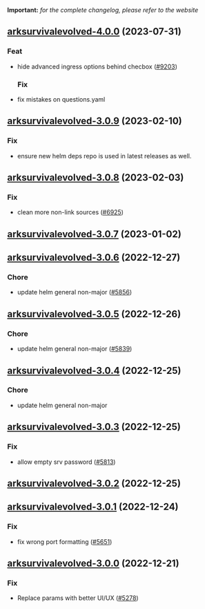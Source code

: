 **Important:**
*for the complete changelog, please refer to the website*






## [arksurvivalevolved-4.0.0](https://github.com/succelle/charts/compare/arksurvivalevolved-3.0.9...arksurvivalevolved-4.0.0) (2023-07-31)

### Feat

- hide advanced ingress options behind checbox ([#9203](https://github.com/succelle/charts/issues/9203))
  
  ### Fix

- fix mistakes on questions.yaml
  
  


## [arksurvivalevolved-3.0.9](https://github.com/succelle/charts/compare/arksurvivalevolved-3.0.8...arksurvivalevolved-3.0.9) (2023-02-10)

### Fix

- ensure new helm deps repo is used in latest releases as well.
  
  


## [arksurvivalevolved-3.0.8](https://github.com/succelle/charts/compare/arksurvivalevolved-3.0.7...arksurvivalevolved-3.0.8) (2023-02-03)

### Fix

-  clean more non-link sources ([#6925](https://github.com/succelle/charts/issues/6925))
  
  


## [arksurvivalevolved-3.0.7](https://github.com/succelle/charts/compare/arksurvivalevolved-3.0.6...arksurvivalevolved-3.0.7) (2023-01-02)




## [arksurvivalevolved-3.0.6](https://github.com/succelle/charts/compare/arksurvivalevolved-3.0.5...arksurvivalevolved-3.0.6) (2022-12-27)

### Chore

- update helm general non-major ([#5856](https://github.com/succelle/charts/issues/5856))
  
  


## [arksurvivalevolved-3.0.5](https://github.com/succelle/charts/compare/arksurvivalevolved-3.0.4...arksurvivalevolved-3.0.5) (2022-12-26)

### Chore

- update helm general non-major ([#5839](https://github.com/succelle/charts/issues/5839))
  
  


## [arksurvivalevolved-3.0.4](https://github.com/succelle/charts/compare/arksurvivalevolved-3.0.3...arksurvivalevolved-3.0.4) (2022-12-25)

### Chore

- update helm general non-major
  
  


## [arksurvivalevolved-3.0.3](https://github.com/succelle/charts/compare/arksurvivalevolved-3.0.2...arksurvivalevolved-3.0.3) (2022-12-25)

### Fix

- allow empty srv password ([#5813](https://github.com/succelle/charts/issues/5813))
  
  


## [arksurvivalevolved-3.0.2](https://github.com/succelle/charts/compare/arksurvivalevolved-3.0.1...arksurvivalevolved-3.0.2) (2022-12-25)




## [arksurvivalevolved-3.0.1](https://github.com/succelle/charts/compare/arksurvivalevolved-3.0.0...arksurvivalevolved-3.0.1) (2022-12-24)

### Fix

- fix wrong port formatting ([#5651](https://github.com/succelle/charts/issues/5651))
  
  


## [arksurvivalevolved-3.0.0](https://github.com/succelle/charts/compare/arksurvivalevolved-2.0.4...arksurvivalevolved-3.0.0) (2022-12-21)

### Fix

- Replace params with better UI/UX ([#5278](https://github.com/succelle/charts/issues/5278))
